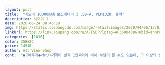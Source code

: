 ```yaml
---
layout: post 
title:  "샤오미 10000mAh 보조배터리 3 USB-A, PLM13ZM, 블랙" 
description: 샤오미 1 ..
date: 2020-06-24 08:45:58 
img: https://static.coupangcdn.com/image/retail/images/2020/04/06/13/0/390a6244-46c7-480c-860b-a3449cc05751.jpg 
linkUrl: https://link.coupang.com/re/AFFSDP?lptag=AF3600438&subid=ahnPublicAsk&pageKey=1431606450&itemId=2472704879&vendorItemId=70466091479&traceid=V0-113-3388a7a1c6cdafc3 
categories: [1016] 
color: 35B62C 
price: 14530 
author: Ask View Shop 
cont:  "●구매후기●<br/>가격이 살짝 1만짜리에 비해 부담이 될 수도 있는데, 그 이상의 성능, 디자인을 보여줍니다.<br/><br/>디자인: 10점<br/>보조배터리가 간단히 가볍게 필요하시다면 주저없이 추천합니다.<br/><br/>색이 진짜 예뻐요.<br/><br/>샤오미 1만짜리 3세대.<br/> 말이 필요없습니다.<br/><br/>성능 및 속도: 웬만한 콘셉트 꼽은 것만큼의 성능과 속도가 나옵니다.<br/><br/>소비자들의 현명한 소비를 위해 리뷰를 남깁니다.<br/><br/>아직 여러번 사용(충/방전)하진 않아서 내구성이 어떨지는 모르겠고, 무게감이 있어서 들고 다니기엔 부담이 되는 부분 빼고 방전에 따른 충전이 바로바로 괴는 것이 너무 만족스럽다.<br/><br/>정품코드도 가려져서 긁어야만 볼 수 있고요,<br/>좋아요<br/>청춘 버전인지 뭔지 샀다가 배터리 ㅈㄹ로 다시 구매했는데 좋아요<br/>충천 포트도 2개씩 있고 배터리도 10000암페어 맞습니다<br/>평소에는 회사와 집을 오가면서 배터리 용량이 부족할 일이 없지만, 주말에 트레킹이나 야외활동시에 중간 무렵에 핸드폰 방전과 무선이어폰 방전으로 속상해서 구입하였다.<br/><br/>" 
---
```

